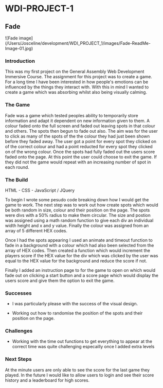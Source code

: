 # WDI-PROJECT-1

## Fade

![Fade image] (/Users/Josceline/development/WDI_PROJECT_1/images/Fade-ReadMe-Image-01.jpg)

### Introduction

This was my first project on the General Assembly Web Development Immersive Course. The assignment for this project was to create a game. For a long time I have been interested in how people's emotions can be influenced by the things they interact with. With this in mind I wanted to create a game which was absorbing whilst also being visually calming. 

### The Game
Fade was a game which tested peoples ability to temporarily store information and adapt it dependent on new information given to them. A colour faded onto the full screen and faded out leaving spots in that colour and others. The spots then begun to fade out also. The aim was for the user to click as many of the spots of the the colour they had just been shown before they faded away. The user got a point for every spot they clicked on of the correct colour and had a point reducted for every spot they clicked on of the wrong colour. Once the spots had fully faded out the users score faded onto the page. At this point the user could choose to exit the game. If they did not the game would repeat with an increasing number of spot in each round. 

### The Build 
HTML - CSS - JavaScript / JQuery

To begin I wrote some pesudo code breaking down how I would get the game to work. The next step was to work out how create spots which would be both random in size, colour and their position on the page. The spots were divs with a 50% radius to make them circular. The size and postion was assigned using a math random function to give each div an individual width height and x and y value. Finally the colour was assigned from an array of 5 different HEX codes. 

Once I had the spots appearing I used an animate and timeout function to fade in a background with a colour which had also been selected from the array of HEX codes. Then created a function which would increment the players score if the HEX value for the div which was clicked by the user was equal to the HEX value for the background and reduce the score if not. 

Finally I added an instruction page to for the game to open on which would fade out on clicking a start button and a score page which would display the users score and give them the option to exit the game.  

### Successes
* I was particularly please with the success of the visual design. 

* Working out how to randomise the position of the spots and their position on the page. 

### Challenges
* Working with the time out functions to get everything to appear at the correct time was quite challenging especailly once I added extra levels

### Next Steps
At the minute users are only able to see the score for the last game they played. In the future I would like to allow users to login and see their score history and a leaderboard for high scores. 